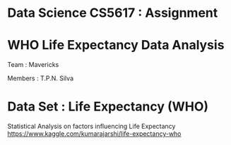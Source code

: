 # Data Science CS5617 : Assignment

# WHO Life Expectancy Data Analysis

Team : Mavericks

Members : T.P.N. Silva

# Data Set : Life Expectancy (WHO)
Statistical Analysis on factors influencing Life Expectancy
https://www.kaggle.com/kumarajarshi/life-expectancy-who
